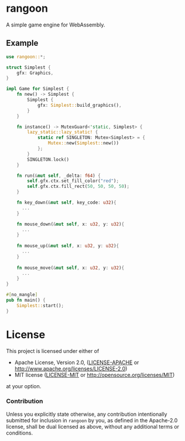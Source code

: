 # rangoon

A simple game engine for WebAssembly.

## Example

```rust
use rangoon::*;

struct Simplest {
    gfx: Graphics,
}

impl Game for Simplest {
    fn new() -> Simplest {
        Simplest {
            gfx: Simplest::build_graphics(),
        }
    }

    fn instance() -> MutexGuard<'static, Simplest> {
        lazy_static::lazy_static! {
            static ref SINGLETON: Mutex<Simplest> = {
                Mutex::new(Simplest::new())
            };
        }
        SINGLETON.lock()
    }

    fn run(&mut self, _delta: f64) {
        self.gfx.ctx.set_fill_color("red");
        self.gfx.ctx.fill_rect(50, 50, 50, 50);
    }

    fn key_down(&mut self, key_code: u32){
      ...
    }

    fn mouse_down(&mut self, x: u32, y: u32){
      ...
    }
    
    fn mouse_up(&mut self, x: u32, y: u32){
      ...
    }
    
    fn mouse_move(&mut self, x: u32, y: u32){
      ...
    }
}

#[no_mangle]
pub fn main() {
    Simplest::start();
}
```

# License

This project is licensed under either of

 * Apache License, Version 2.0, ([LICENSE-APACHE](LICENSE-APACHE) or
   http://www.apache.org/licenses/LICENSE-2.0)
 * MIT license ([LICENSE-MIT](LICENSE-MIT) or
   http://opensource.org/licenses/MIT)

at your option.

### Contribution

Unless you explicitly state otherwise, any contribution intentionally submitted
for inclusion in `rangoon` by you, as defined in the Apache-2.0 license, shall be
dual licensed as above, without any additional terms or conditions.
